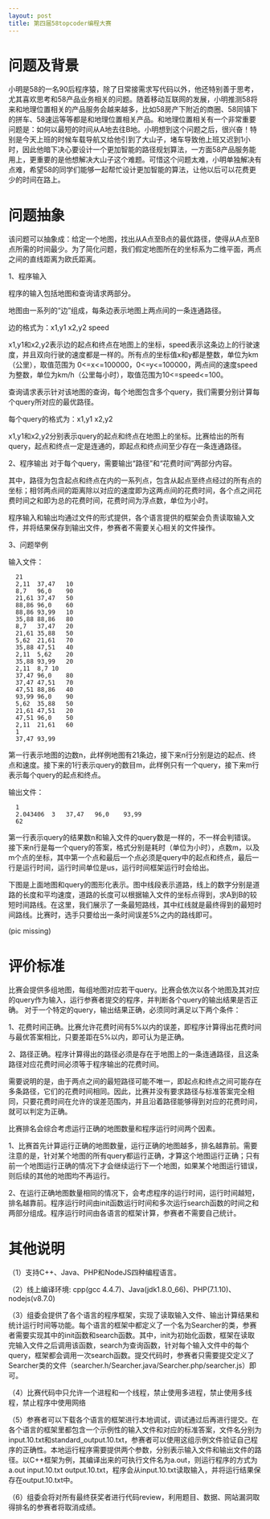 ```yaml
---
layout: post
title: 第四届58topcoder编程大赛
---
```


# 问题及背景
小明是58的一名90后程序猿，除了日常接需求写代码以外，他还特别善于思考，尤其喜欢思考和58产品业务相关的问题。随着移动互联网的发展，小明推测58将来和地理位置相关的产品服务会越来越多，比如58房产下附近的商圈、58同镇下的拼车、58速运等等都是和地理位置相关产品。和地理位置相关有一个非常重要问题是：如何以最短的时间从A地去往B地。小明想到这个问题之后，很兴奋！特别是今天上班的时候车载导航又给他引到了大山子，堵车导致他上班又迟到1小时，因此他暗下决心要设计一个更加智能的路径规划算法，一方面58产品服务能用上，更重要的是他想解决大山子这个难题。可惜这个问题太难，小明单独解决有点难，希望58的同学们能够一起帮忙设计更加智能的算法，让他以后可以花费更少的时间在路上。
# 问题抽象
该问题可以抽象成：给定一个地图，找出从A点至B点的最优路径，使得从A点至B点所需的时间最少。为了简化问题，我们假定地图所在的坐标系为二维平面，两点之间的直线距离为欧氏距离。 

1、程序输入

程序的输入包括地图和查询请求两部分。

地图由一系列的“边”组成，每条边表示地图上两点间的一条连通路径。

边的格式为：x1,y1 x2,y2 speed

x1,y1和x2,y2表示边的起点和终点在地图上的坐标，speed表示这条边上的行驶速度，并且双向行驶的速度都是一样的。所有点的坐标值x和y都是整数，单位为km（公里），取值范围为 0<=x<=100000，0<=y<=100000，两点间的速度speed为整数，单位为km/h（公里每小时），取值范围为10<=speed<=100。

查询请求表示针对该地图的查询，每个地图包含多个query，我们需要分别计算每个query所对应的最优路径。

每个query的格式为：x1,y1 x2,y2

x1,y1和x2,y2分别表示query的起点和终点在地图上的坐标。比赛给出的所有query，起点和终点一定是连通的，即起点和终点间至少存在一条连通路径。

2、程序输出
对于每个query，需要输出“路径”和“花费时间”两部分内容。

其中，路径为包含起点和终点在内的一系列点，包含从起点至终点经过的所有点的坐标；相邻两点间的距离除以对应的速度即为这两点间的花费时间，各个点之间花费时间之和即为总的花费时间，花费时间为浮点数，单位为小时。

程序输入和输出均通过文件的形式提供，各个语言提供的框架会负责读取输入文件，并将结果保存到输出文件，参赛者不需要关心相关的文件操作。

3、问题举例

输入文件：

      21
      2,11	37,47	10
      8,7	96,0	90
      21,61	37,47	50
      88,86	96,0	60
      88,86	93,99	10
      35,88	88,86	80
      8,7	37,47	20
      21,61	35,88	50
      5,62	21,61	70
      35,88	47,51	40
      2,11	5,62	20
      35,88	93,99	20
      2,11	8,7	10
      37,47	96,0	80
      37,47	47,51	70
      47,51	88,86	40
      93,99	96,0	90
      5,62	35,88	50
      21,61	47,51	20
      47,51	96,0	50
      2,11	21,61	60
      1
      37,47	93,99
第一行表示地图的边数n，此样例地图有21条边，接下来n行分别是边的起点、终点和速度。接下来的1行表示query的数目m，此样例只有一个query，接下来m行表示每个query的起点和终点。

输出文件：

      1
      2.043406	3	37,47	96,0	93,99
      62
      
第一行表示query的结果数n和输入文件的query数是一样的，不一样会判错误。接下来n行是每一个query的答案，格式分别是耗时（单位为小时），点数m，以及m个点的坐标，其中第一个点和最后一个点必须是query中的起点和终点，最后一行是运行时间，运行时间单位是us，运行时间框架运行时会给出。

下图是上面地图和query的图形化表示。图中线段表示道路，线上的数字分别是道路的长度和平均速度，道路的长度可以根据输入文件的坐标点得到，求A到B的较短时间路线。在这里，我们展示了一条最短路线，其中红线就是最终得到的最短时间路线。比赛时，选手只要给出一条时间误差5%之内的路线即可。

(pic missing)


# 评价标准
比赛会提供多组地图，每组地图对应若干query。比赛会依次以各个地图及其对应的query作为输入，运行参赛者提交的程序，并判断各个query的输出结果是否正确。
对于一个特定的query，输出结果正确，必须同时满足以下两个条件：

1、花费时间正确。比赛允许花费时间有5%以内的误差，即程序计算得出花费时间与最优答案相比，只要差距在5%以内，即可认为是正确。

2、路径正确。程序计算得出的路径必须是存在于地图上的一条连通路径，且这条路径对应花费时间必须等于程序输出的花费时间。

需要说明的是，由于两点之间的最短路径可能不唯一，即起点和终点之间可能存在多条路径，它们的花费时间相同。因此，比赛并没有要求路径与标准答案完全相同，只要花费时间在允许的误差范围内，并且沿着路径能够得到对应的花费时间，就可以判定为正确。

比赛排名会综合考虑运行正确的地图数量和程序运行时间两个因素。

1、比赛首先计算运行正确的地图数量，运行正确的地图越多，排名越靠前。需要注意的是，针对某个地图的所有query都运行正确，才算这个地图运行正确；只有前一个地图运行正确的情况下才会继续运行下一个地图，如果某个地图运行错误，则后续的其他的地图均不再运行。

2、在运行正确地图数量相同的情况下，会考虑程序的运行时间，运行时间越短，排名越靠前。程序运行时间由init函数运行时间和多次运行search函数的时间之和两部分组成。程序运行时间由各语言的框架计算，参赛者不需要自己统计。

# 其他说明
（1）支持C++、Java、PHP和NodeJS四种编程语言。

（2）线上编译环境: cpp(gcc 4.4.7)、Java(jdk1.8.0_66)、PHP(7.1.10)、nodejs(v8.7.0)

（3）组委会提供了各个语言的程序框架，实现了读取输入文件、输出计算结果和统计运行时间等功能。每个语言的框架中都定义了一个名为Searcher的类，参赛者需要实现其中的init函数和search函数。其中，init为初始化函数，框架在读取完输入文件之后调用该函数，search为查询函数，针对每个输入文件中的每个query，框架都会调用一次search函数。提交代码时，参赛者只需要提交定义了Searcher类的文件（searcher.h/Searcher.java/Searcher.php/searcher.js）即可。

（4）比赛代码中只允许一个进程和一个线程，禁止使用多进程，禁止使用多线程，禁止程序中使用网络

（5）参赛者可以下载各个语言的框架进行本地调试，调试通过后再进行提交。在各个语言的框架里都包含一个示例性的输入文件和对应的标准答案，文件名分别为input.10.txt和standard_output.10.txt，参赛者可以使用这组示例文件验证自己程序的正确性。本地运行程序需要提供两个参数，分别表示输入文件和输出文件的路径。以C++框架为例，其编译出来的可执行文件名为a.out，则运行程序的方式为a.out input.10.txt output.10.txt，程序会从input.10.txt读取输入，并将运行结果保存在output.10.txt中。

（6）组委会将对所有最终获奖者进行代码review，利用题目、数据、网站漏洞取得排名的参赛者将取消成绩。
